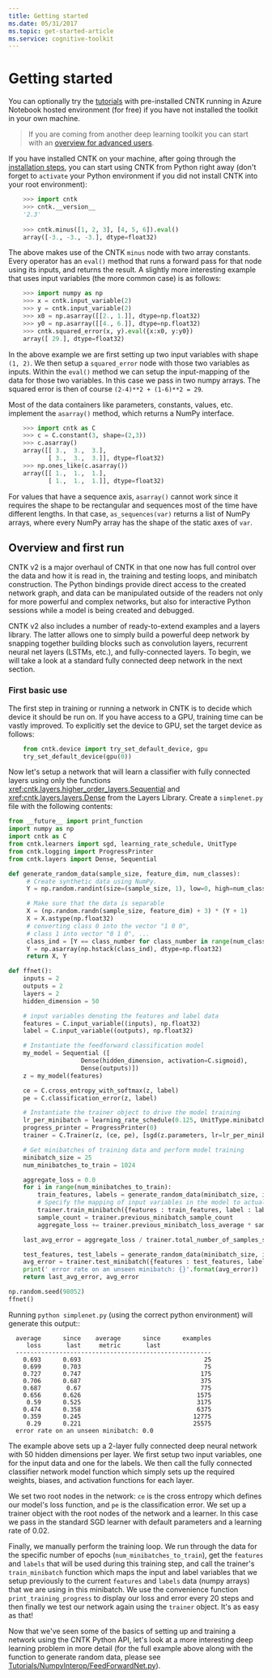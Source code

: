 ```yaml
---
title: Getting started
ms.date: 05/31/2017
ms.topic: get-started-article
ms.service: cognitive-toolkit
---
```


# Getting started 

You can optionally try the [tutorials](https://notebooks.azure.com/cntk/libraries/tutorials) with pre-installed CNTK running in Azure Notebook hosted environment (for free) if you have not installed the toolkit in your own machine.

> If you are coming from another deep learning toolkit you can start with an [overview for advanced users](https://github.com/Microsoft/CNTK/blob/release/2.3/Tutorials/CNTK_200_GuidedTour.ipynb).

If you have installed CNTK on your machine, after going through the [installation steps](/cognitive-toolkit/Setup-CNTK-on-your-machine),
you can start using CNTK from Python right away (don't forget to ``activate`` your Python environment if you did not install CNTK into your root environment):

```python
    >>> import cntk
    >>> cntk.__version__
    '2.3'
    
    >>> cntk.minus([1, 2, 3], [4, 5, 6]).eval()
    array([-3., -3., -3.], dtype=float32)
```
The above makes use of the CNTK `minus` node with two array constants. Every operator has an `eval()` method that runs a forward 
pass for that node using its inputs, and returns the result. A slightly more interesting example that uses input variables (the 
more common case) is as follows:

```python
    >>> import numpy as np
    >>> x = cntk.input_variable(2)
    >>> y = cntk.input_variable(2)
    >>> x0 = np.asarray([[2., 1.]], dtype=np.float32)
    >>> y0 = np.asarray([[4., 6.]], dtype=np.float32)
    >>> cntk.squared_error(x, y).eval({x:x0, y:y0})
    array([ 29.], dtype=float32)
```

In the above example we are first setting up two input variables with shape `(1, 2)`. We then setup a `squared_error` node with those two variables as 
inputs. Within the `eval()` method we can setup the input-mapping of the data for those two variables. In this case we pass in two numpy arrays. 
The squared error is then of course `(2-4)**2 + (1-6)**2 = 29`.

Most of the data containers like parameters, constants, values, etc. implement
the `asarray()` method, which returns a NumPy interface.

```python
    >>> import cntk as C
    >>> c = C.constant(3, shape=(2,3))
    >>> c.asarray()
    array([[ 3.,  3.,  3.],
           [ 3.,  3.,  3.]], dtype=float32)
    >>> np.ones_like(c.asarray())
    array([[ 1.,  1.,  1.],
           [ 1.,  1.,  1.]], dtype=float32)
```

For values that have a sequence axis, `asarray()` cannot work since it requires
the shape to be rectangular and sequences most of the time have different
lengths. In that case, `as_sequences(var)` returns a list of NumPy arrays,
where every NumPy array has the shape of the static axes of `var`.

## Overview and first run

CNTK v2 is a major overhaul of CNTK in that one now has full control over the data and how it is read in, the training and testing loops, and minibatch 
construction. The Python bindings provide direct access to the created network graph, and data can be manipulated outside of the readers not only 
for more powerful and complex networks, but also for interactive Python sessions while a model is being created and debugged.

CNTK v2 also includes a number of ready-to-extend examples and a layers library. The latter allows one to simply build a powerful deep network by 
snapping together building blocks such as convolution layers, recurrent neural net layers (LSTMs, etc.), and fully-connected layers. To begin, we will take a 
look at a standard fully connected deep network in the next section.

### First basic use

The first step in training or running a network in CNTK is to decide which device it should be run on. If you have access to a GPU, training time 
can be vastly improved. To explicitly set the device to GPU, set the target device as follows:

```python
    from cntk.device import try_set_default_device, gpu
    try_set_default_device(gpu(0))
```

Now let's setup a network that will learn a classifier with fully connected layers using only the functions <xref:cntk.layers.higher_order_layers.Sequential>
and <xref:cntk.layers.layers.Dense> from the Layers Library. Create a `simplenet.py` file with the following contents:

```python
from __future__ import print_function
import numpy as np
import cntk as C
from cntk.learners import sgd, learning_rate_schedule, UnitType
from cntk.logging import ProgressPrinter
from cntk.layers import Dense, Sequential

def generate_random_data(sample_size, feature_dim, num_classes):
     # Create synthetic data using NumPy.
     Y = np.random.randint(size=(sample_size, 1), low=0, high=num_classes)

     # Make sure that the data is separable
     X = (np.random.randn(sample_size, feature_dim) + 3) * (Y + 1)
     X = X.astype(np.float32)
     # converting class 0 into the vector "1 0 0",
     # class 1 into vector "0 1 0", ...
     class_ind = [Y == class_number for class_number in range(num_classes)]
     Y = np.asarray(np.hstack(class_ind), dtype=np.float32)
     return X, Y

def ffnet():
    inputs = 2
    outputs = 2
    layers = 2
    hidden_dimension = 50

    # input variables denoting the features and label data
    features = C.input_variable((inputs), np.float32)
    label = C.input_variable((outputs), np.float32)

    # Instantiate the feedforward classification model
    my_model = Sequential ([
                    Dense(hidden_dimension, activation=C.sigmoid),
                    Dense(outputs)])
    z = my_model(features)

    ce = C.cross_entropy_with_softmax(z, label)
    pe = C.classification_error(z, label)

    # Instantiate the trainer object to drive the model training
    lr_per_minibatch = learning_rate_schedule(0.125, UnitType.minibatch)
    progress_printer = ProgressPrinter(0)
    trainer = C.Trainer(z, (ce, pe), [sgd(z.parameters, lr=lr_per_minibatch)], [progress_printer])

    # Get minibatches of training data and perform model training
    minibatch_size = 25
    num_minibatches_to_train = 1024

    aggregate_loss = 0.0
    for i in range(num_minibatches_to_train):
        train_features, labels = generate_random_data(minibatch_size, inputs, outputs)
        # Specify the mapping of input variables in the model to actual minibatch data to be trained with
        trainer.train_minibatch({features : train_features, label : labels})
        sample_count = trainer.previous_minibatch_sample_count
        aggregate_loss += trainer.previous_minibatch_loss_average * sample_count

    last_avg_error = aggregate_loss / trainer.total_number_of_samples_seen

    test_features, test_labels = generate_random_data(minibatch_size, inputs, outputs)
    avg_error = trainer.test_minibatch({features : test_features, label : test_labels})
    print(' error rate on an unseen minibatch: {}'.format(avg_error))
    return last_avg_error, avg_error

np.random.seed(98052)
ffnet()
```

Running `python simplenet.py` (using the correct python environment) will generate this output::

      average      since    average      since      examples
         loss       last     metric       last
      ------------------------------------------------------
        0.693      0.693                                  25
        0.699      0.703                                  75
        0.727      0.747                                 175
        0.706      0.687                                 375
        0.687       0.67                                 775
        0.656      0.626                                1575
         0.59      0.525                                3175
        0.474      0.358                                6375
        0.359      0.245                               12775
         0.29      0.221                               25575
      error rate on an unseen minibatch: 0.0


The example above sets up a 2-layer fully connected deep neural network with 50 hidden dimensions per layer. We first setup two input variables, one for 
the input data and one for the labels. We then call the fully connected classifier network model function which simply sets up the required weights, 
biases, and activation functions for each layer.

We set two root nodes in the network: `ce` is the cross entropy which defines our model's loss function, and `pe` is the classification error. We 
set up a trainer object with the root nodes of the network and a learner. In this case we pass in the standard SGD learner with default parameters and a 
learning rate of 0.02.

Finally, we manually perform the training loop. We run through the data for the specific number of epochs (`num_minibatches_to_train`), get the ``features`` 
and `labels` that will be used during this training step, and call the trainer's `train_minibatch` function which maps the input and label variables that 
we setup previously to the current `features` and `labels` data (numpy arrays) that we are using in this minibatch. We use the convenience function 
`print_training_progress` to display our loss and error every 20 steps and then finally we test our network again using the `trainer` object. It's 
as easy as that!

Now that we've seen some of the basics of setting up and training a network using the CNTK Python API, let's look at a more interesting deep 
learning problem in more detail (for the full example above along with the function to generate random data, please see 
[Tutorials/NumpyInterop/FeedForwardNet.py](https://github.com/Microsoft/CNTK/blob/release/2.3/Tutorials/NumpyInterop/FeedForwardNet.py)).




